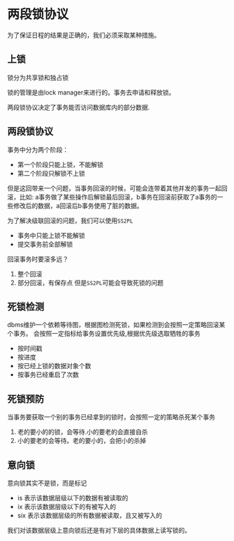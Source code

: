 # 两段锁协议
为了保证日程的结果是正确的，我们必须采取某种措施。
## 上锁
锁分为共享锁和独占锁

锁的管理是由lock manager来进行的。事务去申请和释放锁。

两段锁协议决定了事务能否访问数据库内的部分数据.

## 两段锁协议
事务中分为两个阶段：
- 第一个阶段只能上锁，不能解锁
- 第二个阶段只解锁不上锁


但是这回带来一个问题，当事务回滚的时候，可能会连带着其他并发的事务一起回滚，比如:
a事务做了某些操作后解锁最后回滚，b事务在回滚前获取了a事务的一些修改后的数据，a回滚后b事务使用了脏的数据。

为了解决级联回滚的问题，我们可以使用`SS2PL`
- 事务中只能上锁不能解锁
- 提交事务前全部解锁


回滚事务时要滚多远？
1. 整个回滚
2. 部分回滚，有保存点
但是`SS2PL`可能会导致死锁的问题

## 死锁检测
dbms维护一个依赖等待图，根据图检测死锁，如果检测到会按照一定策略回滚某个事务。
会按照一定指标给事务设置优先级,根据优先级选取牺牲的事务
- 按时间戳
- 按进度
- 按已经上锁的数据对象个数
- 按事务已经重启了次数


## 死锁预防
当事务要获取一个别的事务已经拿到的锁时，会按照一定的策略杀死某个事务
1. 老的要小的的锁，会等待.小的要老的会直接自杀
2. 小的要老的会等待。老的要小的，会把小的杀掉

## 意向锁
意向锁其实不是锁，而是标记
- is 表示该数据层级以下的数据有被读取的
- ix 表示该数据层级以下的有被写入的
- six 表示该数据层级的所有数据被读取，且又被写入的

我们对该数据层级上意向锁后还是有对下层的具体数据上读写锁的。
